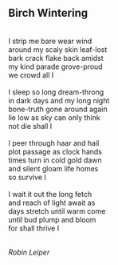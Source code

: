 
## Birch Wintering
<br>
I strip me bare wear wind <br> 
around my scaly skin leaf-lost <br>
bark crack flake back amidst <br>
my kind parade grove-proud <br>
we crowd all I<br>
<br>
I sleep so long dream-throng <br>
in dark days and my long night <br>
bone-truth gone around again <br>
lie low as sky can only think <br>
not die shall I<br>
<br>
I peer through haar and hail <br>
plot passage as clock hands <br>
times turn in cold gold dawn<br>
and silent gloam life homes<br>
so survive I<br>
<br>
I wait it out the long fetch <br>
and reach of light await as <br>
days stretch until warm come <br>
until bud plump and bloom <br>
for shall thrive I <br>
<br>

*Robin Leiper*
